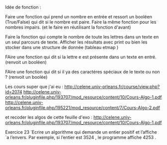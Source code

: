 Idée de fonction :

Faire une fonction qui prend un nombre en entrée et ressort un booléen (True/False) qui dit si le nombre est paire.
Faire la même fonction pour les nombres impairs. (et le faire en réutilisant la fonction d'avant)

Faire la fonction qui compte le nombre de toute les lettres dans un texte en un seul parcours de texte.
Afficher les résultats avec print ou bien les stocker dans une structure de donnée (tableau etmap )

FAire une fonction qui dit si la lettre e est présente dans un texte en entré. (renvoit un booléen)

FAire une fonction qui dit si il ya des caractéres spéciaux de le texte ou non ? (renvoit un boolée)


Les cours super que j'ai eu :
http://celene.univ-orleans.fr/course/view.php?id=2074
http://celene.univ-orleans.fr/pluginfile.php/193707/mod_resource/content/10/Cours-Algo-1.pdf
http://celene.univ-orleans.fr/pluginfile.php/195221/mod_resource/content/7/Cours-Algo-2.pdf

et recoder les algos de cette feuille d'exo :
http://celene.univ-orleans.fr/pluginfile.php/193707/mod_resource/content/10/Cours-Algo-1.pdf

Exercice 23
 ́
Ecrire un algorithme qui demande un entier positif et l’affiche `a l’envers. Par exemple, si
l’entier est
3524
, le programme affiche
4253
.

